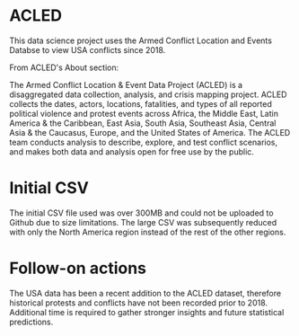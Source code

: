 # ACLED

This data science project uses the Armed Conflict Location and Events Databse to view USA conflicts since 2018.

From ACLED's About section:

The Armed Conflict Location & Event Data Project (ACLED) is a disaggregated data collection, analysis, and crisis mapping project. ACLED collects the dates, actors, locations, fatalities, and types of all reported political violence and protest events across Africa, the Middle East, Latin America & the Caribbean, East Asia, South Asia, Southeast Asia, Central Asia & the Caucasus, Europe, and the United States of America. The ACLED team conducts analysis to describe, explore, and test conflict scenarios, and makes both data and analysis open for free use by the public.

# Initial CSV

The initial CSV file used was over 300MB and could not be uploaded to Github due to size limitations. The large CSV was subsequently reduced with only the North America region instead of the rest of the other regions.

# Follow-on actions

The USA data has been a recent addition to the ACLED dataset, therefore historical protests and conflicts have not been recorded prior to 2018. Additional time is required to gather stronger insights and future statistical predictions. 
